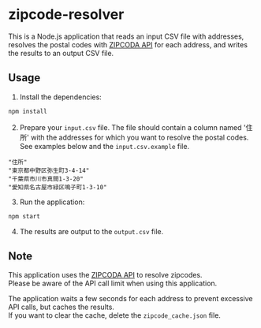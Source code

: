 # zipcode-resolver

This is a Node.js application that reads an input CSV file with addresses, resolves the postal codes
with [ZIPCODA API](https://zipcoda.net/doc) for each address,
and writes the results to an output CSV file.

## Usage

1. Install the dependencies:

```bash
npm install
```

2. Prepare your `input.csv` file. The file should contain a column named '住所' with the addresses for which you want to
   resolve the postal codes. See examples below and the `input.csv.example` file.

```csv
"住所"
"東京都中野区弥生町3-4-14"
"千葉県市川市真間1-3-20"
"愛知県名古屋市緑区鳴子町1-3-10"
```

3. Run the application:

```bash
npm start
```

4. The results are output to the `output.csv` file.

## Note

This application uses the [ZIPCODA API](https://zipcoda.net/doc) to resolve zipcodes.  
Please be aware of the API call limit when using this application.

The application waits a few seconds for each address to prevent excessive API calls, but caches the results.  
If you want to clear the cache, delete the `zipcode_cache.json` file.
